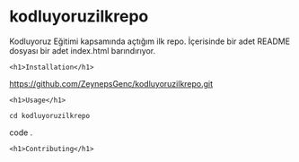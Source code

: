 # kodluyoruzilkrepo
Kodluyoruz Eğitimi kapsamında açtığım ilk repo. İçerisinde bir adet README dosyası bir adet index.html barındırıyor.
    
</head>
<body>

    <h1>Installation</h1>

https://github.com/ZeynepsGenc/kodluyoruzilkrepo.git

    <h1>Usage</h1>
    
    cd kodluyoruzilkrepo
code .

    <h1>Contributing</h1>
